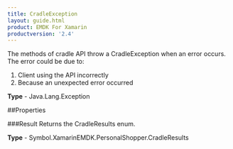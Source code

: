 ```yaml
---
title: CradleException
layout: guide.html
product: EMDK For Xamarin
productversion: '2.4'
---
```

The methods of cradle API throw a CradleException when an error occurs. The error could be due to:
1. Client using the API incorrectly
2. Because an unexpected error occurred

**Type** - Java.Lang.Exception

##Properties

###Result
Returns the CradleResults enum.

**Type** - Symbol.XamarinEMDK.PersonalShopper.CradleResults







